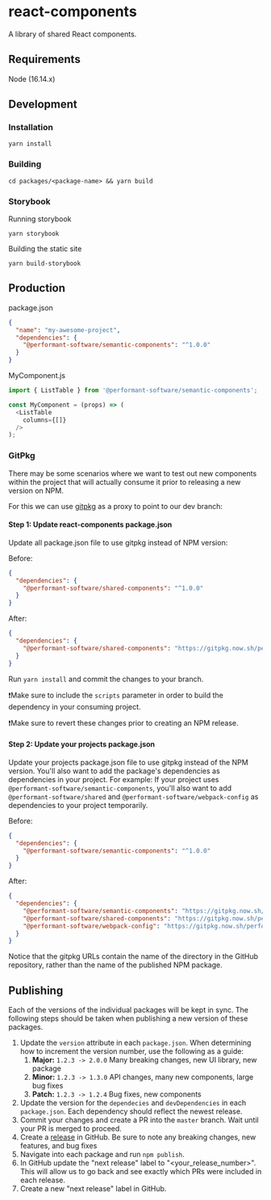 # react-components
A library of shared React components.

## Requirements
Node (16.14.x)

## Development

### Installation
```
yarn install
```

### Building
```
cd packages/<package-name> && yarn build
```

### Storybook
Running storybook
```
yarn storybook
```

Building the static site
```
yarn build-storybook
```
## Production

package.json
```json
{
  "name": "my-awesome-project",
  "dependencies": {
    "@performant-software/semantic-components": "^1.0.0"
  }
}
```

MyComponent.js
```javascript
import { ListTable } from '@performant-software/semantic-components';

const MyComponent = (props) => (
  <ListTable
    columns={[]}
  />
);
```

### GitPkg
There may be some scenarios where we want to test out new components within the project that will actually consume it prior to releasing a new version on NPM.

For this we can use [gitpkg](https://gitpkg.vercel.app/) as a proxy to point to our dev branch:

#### Step 1: Update react-components package.json
Update all package.json file to use gitpkg instead of NPM version:

Before:
```json
{
  "dependencies": {
    "@performant-software/shared-components": "^1.0.0"
  }
}
```

After:
```json
{
  "dependencies": {
    "@performant-software/shared-components": "https://gitpkg.now.sh/performant-software/react-components/packages/shared?<branch-name>&scripts.prepare=%26%26%20yarn%20build"
  }
}
```

Run `yarn install` and commit the changes to your branch.

❗Make sure to include the `scripts` parameter in order to build the dependency in your consuming project.

❗Make sure to revert these changes prior to creating an NPM release.

#### Step 2: Update your projects package.json
Update your projects package.json file to use gitpkg instead of the NPM version. You'll also want to add the package's dependencies as dependencies in your project. For example: If your project uses `@performant-software/semantic-components`, you'll also want to add `@performant-software/shared` and `@performant-software/webpack-config` as dependencies to your project temporarily.

Before:
```json
{
  "dependencies": {
    "@performant-software/semantic-components": "^1.0.0"
  }
}
```

After:
```json
{
  "dependencies": {
    "@performant-software/semantic-components": "https://gitpkg.now.sh/performant-software/react-components/packages/semantic-ui?<branch_name>&scripts.prepare=%26%26%20yarn%20build",
    "@performant-software/shared-components": "https://gitpkg.now.sh/performant-software/react-components/packages/shared?<branch_name>&scripts.prepare=%26%26%20yarn%20build",
    "@performant-software/webpack-config": "https://gitpkg.now.sh/performant-software/react-components/packages/webpack?<branch_name>&scripts.prepare=%26%26%20yarn%20build"
  }
}
```

Notice that the gitpkg URLs contain the name of the directory in the GitHub repository, rather than the name of the published NPM package.

## Publishing

Each of the versions of the individual packages will be kept in sync. The following steps should be taken when publishing a new version of these packages.

1. Update the `version` attribute in each `package.json`. When determining how to increment the version number, use the following as a guide:
   1. **Major:** `1.2.3 -> 2.0.0` Many breaking changes, new UI library, new package
   2. **Minor:** `1.2.3 -> 1.3.0` API changes, many new components, large bug fixes
   3. **Patch:** `1.2.3 -> 1.2.4` Bug fixes, new components
2. Update the version for the `dependecies` and `devDependencies` in each `package.json`. Each dependency should reflect the newest release.
3. Commit your changes and create a PR into the `master` branch. Wait until your PR is merged to proceed.
4. Create a [release](https://github.com/performant-software/react-components/releases) in GitHub. Be sure to note any breaking changes, new features, and bug fixes
5. Navigate into each package and run `npm publish`.
6. In GitHub update the "next release" label to "<your_release_number>". This will allow us to go back and see exactly which PRs were included in each release.
7. Create a new "next release" label in GitHub.

